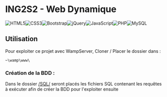 # ING2S2 - Web Dynamique

![HTML5](https://img.shields.io/badge/html5-%23E34F26.svg?style=for-the-badge&logo=html5&logoColor=white)![CSS3](https://img.shields.io/badge/css3-%231572B6.svg?style=for-the-badge&logo=css3&logoColor=white)![Bootstrap](https://img.shields.io/badge/bootstrap-%238511FA.svg?style=for-the-badge&logo=bootstrap&logoColor=white)![jQuery](https://img.shields.io/badge/jquery-%230769AD.svg?style=for-the-badge&logo=jquery&logoColor=white)![JavaScript](https://img.shields.io/badge/javascript-%23323330.svg?style=for-the-badge&logo=javascript&logoColor=%23F7DF1E)![PHP](https://img.shields.io/badge/php-%23777BB4.svg?style=for-the-badge&logo=php&logoColor=white)![MySQL](https://img.shields.io/badge/mysql-4479A1.svg?style=for-the-badge&logo=mysql&logoColor=white)

## Utilisation

Pour exploiter ce projet avec WampServer, Cloner / Placer le dossier dans :

```
~\wamp\www\
```

### **Création de la BDD :**

Dans le dossier [/SQL/](https://github.com/PingoLeon/ING2S2-Web/tree/main/SQL) seront placés les fichiers SQL contenant les requêtes à exécuter afin de créer la BDD pour l'exploiter ensuite
